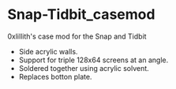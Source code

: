 # Snap-Tidbit_casemod
0xlillith's case mod for the Snap and Tidbit

- Side acrylic walls.
- Support for triple 128x64 screens at an angle.
- Soldered together using acrylic solvent.
- Replaces botton plate.
